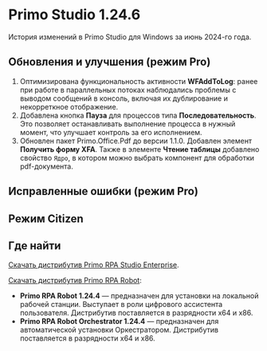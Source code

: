 # Primo Studio 1.24.6

История изменений в Primo Studio для Windows за июнь 2024-го года. 


## Обновления и улучшения (режим Pro)
1. Оптимизирована функциональность активности **WFAddToLog**: ранее при работе в параллельных потоках наблюдались проблемы с выводом сообщений в консоль, включая их дублирование и некорреткное отображение.
2. Добавлена кнопка **Пауза** для процессов типа **Последовательность**. Это позволяет останавливать выполнение процесса в нужный момент, что улучшает контроль за его исполнением.
3. Обновлен пакет Primo.Office.Pdf до версии 1.1.0. Добавлен элемент **Получить форму XFA**. Также в элементе **Чтение таблицы** добавлено свойство `Ядро`, в котором можно выбрать компонент для обработки pdf-документа. 



## Исправленные ошибки (режим Pro)




## Режим Citizen


## Где найти
[Скачать дистрибутив Primo RPA Studio Enterprise](http://disk3.primo-rpa.ru/index.php/s/t9BHBjR6PP06Yax?path=%2FRelease%2FStudio%2FWindows).

[Скачать дистрибутив Primo RPA Robot](http://disk3.primo-rpa.ru/index.php/s/t9BHBjR6PP06Yax?path=%2FRelease%2FRobot%2FWindows):
* **Primo RPA Robot 1.24.4** — предназначен для установки на локальной рабочей станции. Выступает в роли цифрового ассистента пользователя. Дистрибутив поставляется в разрядности x64 и x86.
* **Primo RPA Robot Orchestrator 1.24.4** — предназначен для автоматической установки Оркестратором. Дистрибутив поставляется в разрядности x64 и x86.
